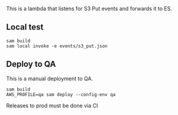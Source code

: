 This is a lambda that listens for S3 Put events and forwards it to ES.


## Local test
```
sam build
sam local invoke -e events/s3_put.json
```

## Deploy to QA

This is a manual deployment to QA. 
```
sam build
AWS_PROFILE=qa sam deploy --config-env qa
```

Releases to prod must be done via CI
